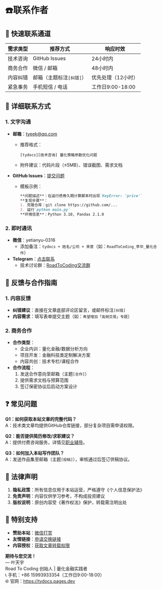 
# ☎️联系作者  

## 🚀 快速联系通道  
| 需求类型         | 推荐方式                  | 响应时效          |
|------------------|---------------------------|-------------------|
| 技术咨询         | GitHub Issues  | 24小时内          |
| 商务合作         | 微信 / 邮箱              | 48小时内          |
| 内容纠错         | 邮箱（主题标注`[纠错]`）  | 优先处理（12小时）|
| 紧急事务         | 手机短信 / 电话          | 工作日9:00-18:00  |


## 📧 详细联系方式  
### 1. 文字沟通  
- **邮箱**：tyeek@qq.com  
  - 推荐格式：  
    ```  
    [tydocs][技术咨询] 量化策略参数优化问题  
    ```
  - 附件建议：代码片段（≤5MB）、错误截图、需求文档  

- **GitHub Issues**：[提交问题](https://github.com/yetianyu/roadtocoding/issues)  
  - 模板示例：  
    ```markdown  
    **问题描述**：在运行债券久期计算脚本时出现`KeyError: 'price'`  
    **复现步骤**：  
    1. 克隆仓库：git clone https://github.com/...  
    2. 运行`python main.py`  
    **环境信息**：Python 3.10, Pandas 2.1.0  
    ```

### 2. 即时通讯  
- **微信**：yetianyu-0316  
  - 添加备注：`tydocs + 姓名/公司 + 来意`（如：`RoadToCoding_李华_量化合作`）  
- **Telegram**：[点击联系](https://t.me/yetianyu)  
  - 技术讨论群：[RoadToCoding交流群](https://t.me/roadtocoding_group)  


## 📝 反馈与合作指南  
### 1. 内容反馈  
- **纠错建议**：直接在文章底部评论区留言，或邮件标注`[纠错]`  
- **内容需求**：填写表单提交主题（如：`希望增加「高频交易」专题`）  

### 2. 商务合作  
- **合作类型**：  
  - 企业内训：量化金融/数据分析方向  
  - 项目开发：金融科技类定制解决方案  
  - 内容共创：技术专栏/课程合作  
- **合作流程**：  
  1. 发送合作意向至邮箱（主题`[合作]`）  
  2. 提供需求文档与预算范围  
  3. 签订保密协议后启动方案设计  


## ❓ 常见问题  
**Q1：如何获取本站文章的完整代码？**  
A：技术类文章均提供GitHub仓库链接，部分复杂项目需申请权限。  

**Q2：能否提供简历修改/求职建议？**  
A：提供付费咨询服务，详情见[职业辅导](/services/career-coaching)。  

**Q3：如何加入本站写作团队？**  
A：发送作品集至邮箱（主题`[投稿]`），审核通过后签订供稿协议。  


## 📄 法律声明  
1. **隐私政策**：所有信息仅用于本站运营，严格遵守《个人信息保护法》  
2. **免责声明**：内容仅供学习参考，不构成投资建议  
3. **版权说明**：原创内容受《著作权法》保护，转载需注明出处  


## 🌟 特别支持  
- **赞助本站**：[微信打赏](https://example.com/donate)  
- **友情链接**：[申请交换链接](/links)  
- **内容授权**：[获取文章转载权限](/license)  

**期待与您交流！**  
— 叶天宇  
Road To Coding 创始人 | 量化金融实践者  
📞 手机：+86 15993933354（工作日9:00-18:00）  
🌐 官网：https://tydocs.pages.dev

